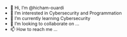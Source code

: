 - 👋 Hi, I’m @hicham-ouardi
- 👀 I’m interested in Cybersecurity and Programmation
- 🌱 I’m currently learning Cybersecurity
- 💞️ I’m looking to collaborate on ...
- 📫 How to reach me ...

<!---
hicham-ouardi/hicham-ouardi is a ✨ special ✨ repository because its `README.md` (this file) appears on your GitHub profile.
You can click the Preview link to take a look at your changes.
--->
